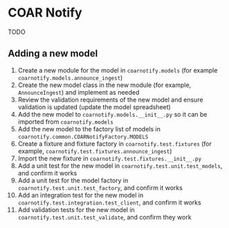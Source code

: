 # COAR Notify

TODO

## Adding a new model

1. Create a new module for the model in `coarnotify.models` (for example `coarnotify.models.announce_ingest`)
2. Create the new model class in the new module (for example, `AnnounceIngest`) and implement as needed
3. Review the validation requirements of the new model and ensure validation is updated (update the model spreadsheet)
4. Add the new model to `coarnotify.models.__init__.py` so it can be imported from `coarnotify.models`
5. Add the new model to the factory list of models in `coarnotify.common.COARNotifyFactory.MODELS`
6. Create a fixture and fixture factory in `coarnotify.test.fixtures` (for example, `coarnotify.test.fixtures.announce_ingest`)
7. Import the new fixture in `coarnotify.test.fixtures.__init__.py`
8. Add a unit test for the new model in `coarnotify.test.unit.test_models`, and confirm it works
9. Add a unit test for the model factory in `coarnotify.test.unit.test_factory`, and confirm it works
10. Add an integration test for the new model in `coarnotify.test.integration.test_client`, and confirm it works
11. Add validation tests for the new model in `coarnotify.test.unit.test_validate`, and confirm they work